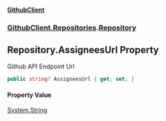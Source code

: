 #### [GithubClient](index 'index')
### [GithubClient.Repositories](GithubClient.Repositories 'GithubClient.Repositories').[Repository](GithubClient.Repositories.Repository 'GithubClient.Repositories.Repository')

## Repository.AssigneesUrl Property

Github API Endpoint Url

```csharp
public string? AssigneesUrl { get; set; }
```

#### Property Value
[System.String](https://docs.microsoft.com/en-us/dotnet/api/System.String 'System.String')